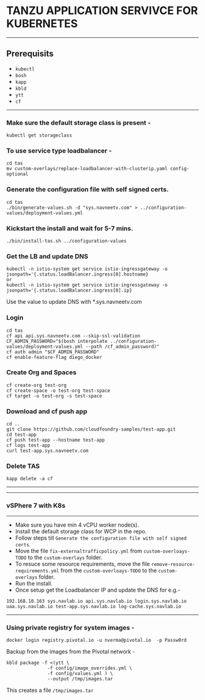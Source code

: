 # TANZU APPLICATION SERVIVCE FOR KUBERNETES
---

## Prerequisits 
* `kubectl`
* `bosh`
* `kapp`
* `kbld`
* `ytt`
* `cf`
---

### Make sure the default storage class is present -

```kubectl get storageclass```
### To use service type loadbalancer -
```
cd tas
mv custom-overlays/replace-loadbalancer-with-clusterip.yaml config-optional
```
### Generate the configuration file with self signed certs. 
```
cd tas
./bin/generate-values.sh -d "sys.navneetv.com" > ../configuration-values/deployment-values.yml
```
### Kickstart the install and wait for 5-7 mins. 
```
./bin/install-tas.sh ../configuration-values
```
### Get the LB and update DNS
```
kubectl -n istio-system get service istio-ingressgateway -o jsonpath='{.status.loadBalancer.ingress[0].hostname}
or
kubectl -n istio-system get service istio-ingressgateway -o jsonpath='{.status.loadBalancer.ingress[0].ip}
```
Use the value to update DNS with *.sys.navneetv.com

### Login 
```
cd tas
cf api api.sys.navneetv.com --skip-ssl-validation
CF_ADMIN_PASSWORD="$(bosh interpolate ../configuration-values/deployment-values.yml --path /cf_admin_password)"
cf auth admin "$CF_ADMIN_PASSWORD"
cf enable-feature-flag diego_docker
```

### Create Org and Spaces
```
cf create-org test-org
cf create-space -o test-org test-space
cf target -o test-org -s test-space
```

### Download and cf push app
```
cd ..
git clone https://github.com/cloudfoundry-samples/test-app.git
cd test-app
cf push test-app --hostname test-app
cf logs test-app
curl test-app.sys.navneetv.com
```

### Delete TAS
```
kapp delete -a cf
```
---
---

### vSPhere 7 with K8s 
---

* Make sure you have min 4 vCPU worker node(s).
* Install the default storage class for WCP in the repo.
* Follow steps till `Generate the configuration file with self signed certs`.
* Move the file `fix-externaltrafficpolicy.yml` from `custom-overloays-TODO` to the `custom-overlays` folder.
* To resuce some resource requirements, move the file `remove-resource-requirements.yml` from the `custom-overloays-TODO` to the `custom-overlays` folder.
* Run the install.
* Once setup get the Loadbalancer IP and update the DNS for e.g.- 
```
192.168.10.163 sys.navlab.io api.sys.navlab.io login.sys.navlab.io uaa.sys.navlab.io test-app.sys.navlab.io log-cache.sys.navlab.io
```

---

### Using private registry for system images - 

```
docker login registry.pivotal.io -u nverma@pivotal.io  -p Passw0rd
```

Backup from the images from the Pivotal network - 
```
kbld package -f <(ytt \
               -f config/image_overrides.yml \
               -f config/values.yml ) \
               --output /tmp/images.tar
```
This creates a file `/tmp/images.tar`






